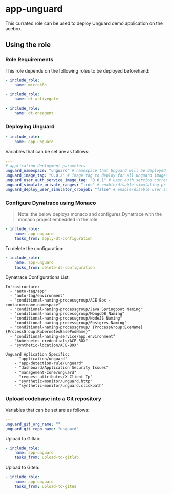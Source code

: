 # app-unguard

This currated role can be used to deploy Unguard demo application on the acebox.

## Using the role

### Role Requirements
This role depends on the following roles to be deployed beforehand:
```yaml
- include_role:
    name: microk8s

- include_role:
    name: dt-activegate

- include_role:
    name: dt-oneagent

```

### Deploying Unguard

```yaml
- include_role:
    name: app-unguard
```

Variables that can be set are as follows:

```yaml
---
# application deployment parameters
unguard_namespace: "unguard" # namespace that Unguard will be deployed in
unguard_image_tag: "0.0.2" # image tag to deploy for all Unguard images
unguard_user_auth_service_image_tag: "0.0.1" # user_auth_service currently working version
unguard_simulate_private_ranges: "true" # enable/disable simulating private ranges on user simulator service
unguard_deploy_user_simulator_cronjob: "false" # enable/disable user simulator cronjob 
```

### Configure Dynatrace using Monaco

> Note: the below deploys monaco and configures Dynatrace with the monaco project embedded in the role

```yaml
- include_role:
    name: app-unguard
    tasks_from: apply-dt-configuration
```

To delete the configuration:

```yaml
- include_role:
    name: app-unguard
    tasks_from: delete-dt-configuration
```

Dynatrace Configurations List:

    Infrastructure:
      - "auto-tag/app"
      - "auto-tag/environment"
      - "conditional-naming-processgroup/ACE Box - containername.namespace"
      - "conditional-naming-processgroup/Java Springboot Naming"
      - "conditional-naming-processgroup/MongoDB Naming"
      - "conditional-naming-processgroup/NodeJS Naming"
      - "conditional-naming-processgroup/Postgres Naming"
      - "conditional-naming-processgroup/ {ProcessGroup:ExeName} {ProcessGroup:KubernetesBasePodName}"
      - "conditional-naming-service/app.environment"
      - "kubernetes-credentials/ACE-BOX"
      - "synthetic-location/ACE-BOX"
    
    Unguard Aplication Specific:
        - "application/unguard"
        - "app-detection-rule/unguard"
        - "dashboard/Application Security Issues"
        - "management-zone/unguard"
        - "request-attributes/X-Client-Ip"
        - "synthetic-monitor/unguard.http"
        - "synthetic-monitor/unguard.clickpath"

### Upload codebase into a Git repository

Variables that can be set are as follows:

```yaml
---
unguard_git_org_name: ""
unguard_git_repo_name: "unguard"
```

Upload to Gitlab:

```yaml
- include_role:
    name: app-unguard
    tasks_from: upload-to-gitlab
```

Upload to Gitea:

```yaml
- include_role:
    name: app-unguard
    tasks_from: upload-to-gitea
```